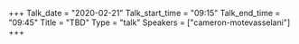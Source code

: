 +++
Talk_date = "2020-02-21"
Talk_start_time = "09:15"
Talk_end_time = "09:45"
Title = "TBD"
Type = "talk"
Speakers = ["cameron-motevasselani"]
+++
